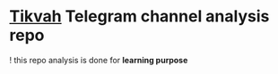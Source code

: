 # [Tikvah](https://t.me/s/tikvahethiopia) Telegram channel analysis repo
! this repo analysis is done for **learning purpose**
